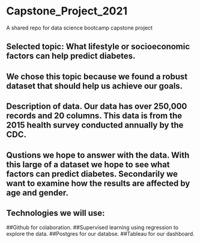 # Capstone_Project_2021
A shared repo for data science bootcamp capstone project
## Selected topic: What lifestyle or socioeconomic factors can help predict diabetes.
## We chose this topic because we found a robust dataset that should help us achieve our goals.
## Description of data. Our data has over 250,000 records and 20 columns. This data is from the 2015 health survey conducted annually by the CDC. 
## Qustions we hope to answer with the data. With this large of a dataset we hope to see what factors can predict diabetes. Secondarily we want to examine how the results are affected by age and gender.
## Technologies we will use:
##Github for colaboration.
##Supervised learning using regression to explore the data.
##Postgres for our databse.
##Tableau for our dashboard.
